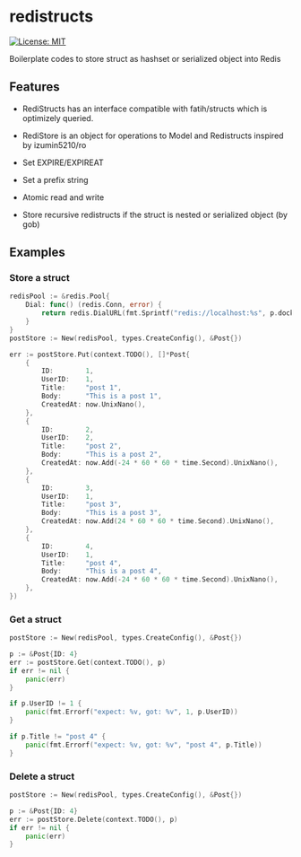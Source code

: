 # redistructs
[![License: MIT](https://img.shields.io/badge/License-MIT-blue.svg)](https://opensource.org/licenses/MIT)

Boilerplate codes to store struct as hashset or serialized object into Redis

## Features
 - RediStructs has an interface compatible with fatih/structs which is optimizely queried.

 - RediStore is an object for operations to Model and Redistructs inspired by izumin5210/ro

 - Set EXPIRE/EXPIREAT

 - Set a prefix string

 - Atomic read and write

 - Store recursive redistructs if the struct is nested or serialized object (by gob)

## Examples
### Store a struct
```go
redisPool := &redis.Pool{
    Dial: func() (redis.Conn, error) {
        return redis.DialURL(fmt.Sprintf("redis://localhost:%s", p.dockerRes.GetPort("6379/tcp")))
    }
}
postStore := New(redisPool, types.CreateConfig(), &Post{})

err := postStore.Put(context.TODO(), []*Post{
    {
        ID:        1,
        UserID:    1,
        Title:     "post 1",
        Body:      "This is a post 1",
        CreatedAt: now.UnixNano(),
    },
    {
        ID:        2,
        UserID:    2,
        Title:     "post 2",
        Body:      "This is a post 2",
        CreatedAt: now.Add(-24 * 60 * 60 * time.Second).UnixNano(),
    },
    {
        ID:        3,
        UserID:    1,
        Title:     "post 3",
        Body:      "This is a post 3",
        CreatedAt: now.Add(24 * 60 * 60 * time.Second).UnixNano(),
    },
    {
        ID:        4,
        UserID:    1,
        Title:     "post 4",
        Body:      "This is a post 4",
        CreatedAt: now.Add(-24 * 60 * 60 * time.Second).UnixNano(),
    },
})
```

### Get a struct
```go
postStore := New(redisPool, types.CreateConfig(), &Post{})

p := &Post{ID: 4}
err := postStore.Get(context.TODO(), p)
if err != nil {
    panic(err)
}

if p.UserID != 1 {
    panic(fmt.Errorf("expect: %v, got: %v", 1, p.UserID))
}

if p.Title != "post 4" {
    panic(fmt.Errorf("expect: %v, got: %v", "post 4", p.Title))
}
```

### Delete a struct
```go
postStore := New(redisPool, types.CreateConfig(), &Post{})

p := &Post{ID: 4}
err := postStore.Delete(context.TODO(), p)
if err != nil {
    panic(err)
}
```